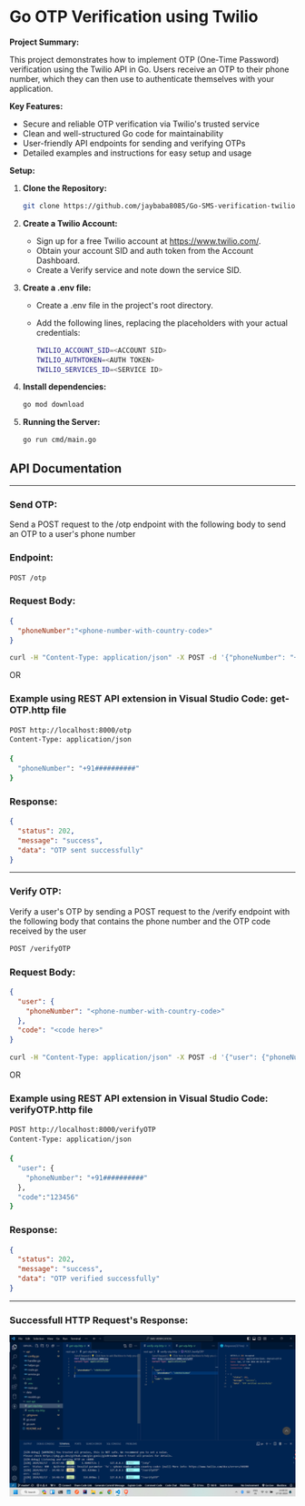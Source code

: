 # Go OTP Verification using Twilio 

**Project Summary:**

This project demonstrates how to implement OTP (One-Time Password) verification using the Twilio API in Go. Users receive an OTP to their phone number, which they can then use to authenticate themselves with your application.

**Key Features:**

- Secure and reliable OTP verification via Twilio's trusted service
- Clean and well-structured Go code for maintainability
- User-friendly API endpoints for sending and verifying OTPs
- Detailed examples and instructions for easy setup and usage

**Setup:**

1. **Clone the Repository:**

   ```bash
   git clone https://github.com/jaybaba8085/Go-SMS-verification-twilio.git
2. **Create a Twilio Account:**

    - Sign up for a free Twilio account at https://www.twilio.com/.
    - Obtain your account SID and auth token from the Account Dashboard.
    - Create a Verify service and note down the service SID.


3. **Create a .env file:**
 
    - Create a .env file in the project's root directory.

    - Add the following lines, replacing the placeholders with your actual credentials:

        ```bash
        TWILIO_ACCOUNT_SID=<ACCOUNT SID>
        TWILIO_AUTHTOKEN=<AUTH TOKEN>
        TWILIO_SERVICES_ID=<SERVICE ID>
        ```

4. **Install dependencies:**

    ```bash
    go mod download
    ```

6. **Running the Server:**

    ```bash
    go run cmd/main.go
    ```

## API Documentation
---
### Send OTP:

Send a POST request to the /otp endpoint with the following body to send an OTP to a user's phone number

### Endpoint:

```bash
POST /otp
```

### Request Body:

```json
{
  "phoneNumber":"<phone-number-with-country-code>"
}
```

```bash
curl -H "Content-Type: application/json" -X POST -d '{"phoneNumber": "+91##########"}' http://localhost:8000/otp
```
OR
### Example using REST API extension in Visual Studio Code:  get-OTP.http file

```bash
POST http://localhost:8000/otp
Content-Type: application/json

{
  "phoneNumber": "+91##########"
}

```

### Response:

```json
{
  "status": 202,
  "message": "success",
  "data": "OTP sent successfully"
}
```
---
### Verify OTP:

Verify a user's OTP by sending a POST request to the /verify endpoint with the following body that contains the phone number and the OTP code received by the user

```bash
POST /verifyOTP
```

### Request Body:

```json
{
  "user": {
    "phoneNumber": "<phone-number-with-country-code>"
  },
  "code": "<code here>"
}
```

```bash
curl -H "Content-Type: application/json" -X POST -d '{"user": {"phoneNumber": "+91##########"}, "code":"123456"}' http://localhost:8000/verifyOTP
```
OR
### Example using REST API extension in Visual Studio Code: verifyOTP.http file


```bash
POST http://localhost:8000/verifyOTP
Content-Type: application/json

{
  "user": {
    "phoneNumber": "+91##########"
  },
  "code":"123456"
}
```


### Response:

```json
{
  "status": 202,
  "message": "success",
  "data": "OTP verified successfully"
}
```
---
### Successfull HTTP Request's Response:
![HTTP REQUEST IMAGE](./image.png)